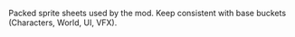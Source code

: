 Packed sprite sheets used by the mod.
Keep consistent with base buckets (Characters, World, UI, VFX).
